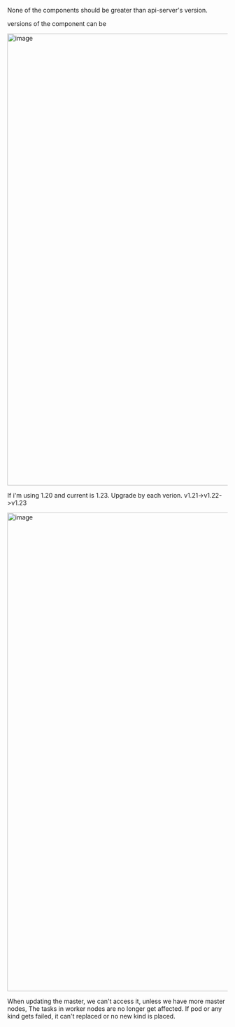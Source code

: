 None of the components should be greater than api-server's version.

versions of the component can be 

<img width="1030" alt="image" src="https://github.com/user-attachments/assets/40dce3d6-bbbd-480e-bfcd-88e1a8abc384" />



If i'm using 1.20 and current is 1.23. Upgrade by each verion. v1.21->v1.22->v1.23 

<img width="1091" alt="image" src="https://github.com/user-attachments/assets/9d530e94-75c0-4a50-95a6-6bd7011d9925" />


When updating the master, we can't access it, unless we have more master nodes, The tasks in worker nodes are no longer get affected.
If pod or any kind gets failed, it can't replaced or no new kind  is placed.
